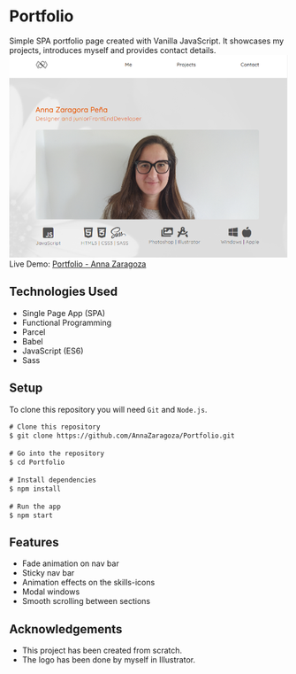 # Portfolio

Simple SPA portfolio page created with Vanilla JavaScript.
It showcases my projects, introduces myself and provides contact details.
![Alt Text](https://github.com/AnnaZaragoza/Portfolio/blob/1dbdddf07c86966a71813568cfc52e72c4de3267/src/img/index/visualisation.png)
Live Demo: [Portfolio - Anna Zaragoza](https://annazaragoza.net/)


## Technologies Used
- Single Page App (SPA)
- Functional Programming
- Parcel
- Babel
- JavaScript (ES6)
- Sass


## Setup
To clone this repository you will need `Git` and `Node.js`.

```
# Clone this repository
$ git clone https://github.com/AnnaZaragoza/Portfolio.git

# Go into the repository
$ cd Portfolio

# Install dependencies
$ npm install

# Run the app
$ npm start

```

## Features
- Fade animation on nav bar
- Sticky nav bar
- Animation effects on the skills-icons
- Modal windows
- Smooth scrolling between sections


## Acknowledgements
- This project has been created from scratch.
- The logo has been done by myself in Illustrator.
